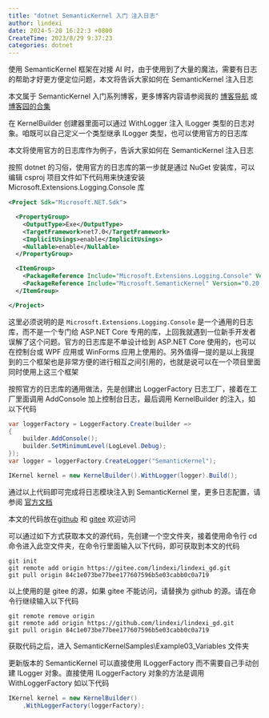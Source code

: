 ```yaml
---
title: "dotnet SemanticKernel 入门 注入日志"
author: lindexi
date: 2024-5-20 16:22:3 +0800
CreateTime: 2023/8/29 9:37:23
categories: dotnet
---
```


使用 SemanticKernel 框架在对接 AI 时，由于使用到了大量的魔法，需要有日志的帮助才好更方便定位问题，本文将告诉大家如何在 SemanticKernel 注入日志

<!--more-->


<!-- CreateTime:2023/8/29 9:37:23 -->
<!-- 发布 -->

本文属于 SemanticKernel 入门系列博客，更多博客内容请参阅我的 [博客导航](https://blog.lindexi.com/post/%E5%8D%9A%E5%AE%A2%E5%AF%BC%E8%88%AA.html ) 或 [博客园的合集](https://www.cnblogs.com/lindexi/collections/6439)

在 KernelBuilder 创建器里面可以通过 WithLogger 注入 ILogger 类型的日志对象。咱既可以自己定义一个类型继承 ILogger 类型，也可以使用官方的日志库

本文将使用官方的日志库作为例子，告诉大家如何在 SemanticKernel 注入日志

按照 dotnet 的习俗，使用官方的日志库的第一步就是通过 NuGet 安装库，可以编辑 csproj 项目文件如下代码用来快速安装 Microsoft.Extensions.Logging.Console 库

```xml
<Project Sdk="Microsoft.NET.Sdk">

  <PropertyGroup>
    <OutputType>Exe</OutputType>
    <TargetFramework>net7.0</TargetFramework>
    <ImplicitUsings>enable</ImplicitUsings>
    <Nullable>enable</Nullable>
  </PropertyGroup>

  <ItemGroup>
    <PackageReference Include="Microsoft.Extensions.Logging.Console" Version="7.0.0" />
    <PackageReference Include="Microsoft.SemanticKernel" Version="0.20.230821.4-preview" />
  </ItemGroup>

</Project>
```

这里必须说明的是 `Microsoft.Extensions.Logging.Console` 是一个通用的日志库，而不是一个专门给 ASP.NET Core 专用的库，上回我就遇到一位新手开发者误解了这个问题。官方的日志库是不单设计给到 ASP.NET Core 使用的，也可以在控制台或 WPF 应用或 WinForms 应用上使用的。另外值得一提的是以上我提到的三个框架也是非常方便的进行相互之间引用的，也就是说可以在一个项目里面同时使用上这三个框架

按照官方的日志库的通用做法，先是创建出 LoggerFactory 日志工厂，接着在工厂里面调用 AddConsole 加上控制台日志，最后调用 KernelBuilder 的注入，如以下代码

```csharp
var loggerFactory = LoggerFactory.Create(builder =>
{
    builder.AddConsole();
    builder.SetMinimumLevel(LogLevel.Debug);
});
var logger = loggerFactory.CreateLogger("SemanticKernel");

IKernel kernel = new KernelBuilder().WithLogger(logger).Build();
```

通过以上代码即可完成将日志模块注入到 SemanticKernel 里，更多日志配置，请参阅 [官方文档](https://learn.microsoft.com/en-us/aspnet/core/fundamentals/logging/?view=aspnetcore-7.0)

本文的代码放在[github](https://github.com/lindexi/lindexi_gd/tree/84c1e073be77bee177607596b5e03cabb0c0a719/SemanticKernelSamples/Example03_Variables) 和 [gitee](https://gitee.com/lindexi/lindexi_gd/tree/84c1e073be77bee177607596b5e03cabb0c0a719/SemanticKernelSamples/Example03_Variables) 欢迎访问

可以通过如下方式获取本文的源代码，先创建一个空文件夹，接着使用命令行 cd 命令进入此空文件夹，在命令行里面输入以下代码，即可获取到本文的代码

```
git init
git remote add origin https://gitee.com/lindexi/lindexi_gd.git
git pull origin 84c1e073be77bee177607596b5e03cabb0c0a719
```

以上使用的是 gitee 的源，如果 gitee 不能访问，请替换为 github 的源。请在命令行继续输入以下代码

```
git remote remove origin
git remote add origin https://github.com/lindexi/lindexi_gd.git
git pull origin 84c1e073be77bee177607596b5e03cabb0c0a719
```

获取代码之后，进入 SemanticKernelSamples\Example03_Variables 文件夹

更新版本的 SemanticKernel 可以直接使用 ILoggerFactory 而不需要自己手动创建 ILogger 对象。直接使用 ILoggerFactory 对象的方法是调用 WithLoggerFactory 如以下代码

```csharp
IKernel kernel = new KernelBuilder()
    .WithLoggerFactory(loggerFactory);
```
